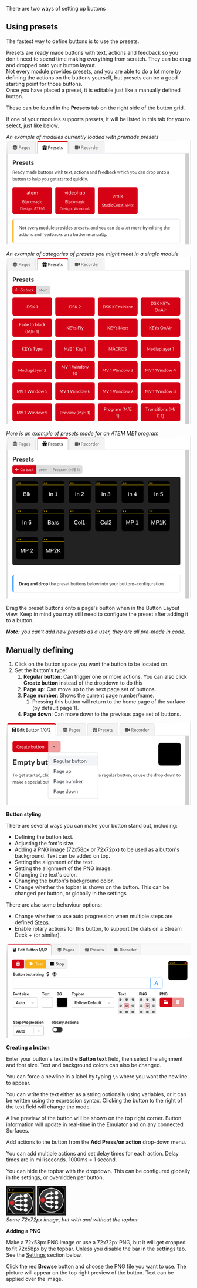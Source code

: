 There are two ways of setting up buttons

## Using presets

The fastest way to define buttons is to use the presets.

Presets are ready made buttons with text, actions and feedback so you don't need to spend time making everything from scratch. They can be drag and dropped onto your button layout.  
Not every module provides presets, and you are able to do a lot more by defining the actions on the buttons yourself, but presets can be a good starting point for those buttons.  
Once you have placed a preset, it is editable just like a manually defined button.

These can be found in the **Presets** tab on the right side of the button grid.

If one of your modules supports presets, it will be listed in this tab for you to select, just like below.

_An example of modules currently loaded with premade presets_  
![Preset Modules](images/preset-modules.png?raw=true 'Preset Modules')

_An example of categories of presets you might meet in a single module_  
![Preset Folders](images/preset-folders.png?raw=true 'Preset Folders')

_Here is an example of presets made for an ATEM ME1 program_  
![Preset Buttons](images/preset-buttons.png?raw=true 'Preset Buttons')

Drag the preset buttons onto a page's button when in the Button Layout view.
Keep in mind you may still need to configure the preset after adding it to a button.

_**Note:** you can't add new presets as a user, they are all pre-made in code._

## Manually defining

1. Click on the button space you want the button to be located on.
2. Set the button's type:
   1. **Regular button**: Can trigger one or more actions. You can also click **Create button** instead of the dropdown to do this
   2. **Page up**: Can move up to the next page set of buttons.
   3. **Page number**: Shows the current page number/name.
      1. Pressing this button will return to the home page of the surface (by default page 1).
   4. **Page down**: Can move down to the previous page set of buttons.

![Selecting type](images/selecting-type.png?raw=true 'Selecting type')

**Button styling**

There are several ways you can make your button stand out, including:

- Defining the button text.
- Adjusting the font's size.
- Adding a PNG image (72x58px or 72x72px) to be used as a button's background. Text can be added on top.
- Setting the alignment of the text.
- Setting the alignment of the PNG image.
- Changing the text's color.
- Changing the button's background color.
- Change whether the topbar is shown on the button. This can be changed per button, or globally in the settings.

There are also some behaviour options:

- Change whether to use auto progression when multiple steps are defined [Steps](#header-steps).
- Enable rotary actions for this button, to support the dials on a Stream Deck + (or similar).

![Button config](images/button-config.png?raw=true 'Button config')

**Creating a button**

Enter your button's text in the **Button text** field, then select the alignment and font size. Text and background colors can also be changed.

You can force a newline in a label by typing `\n` where you want the newline to appear.

You can write the text either as a string optionally using variables, or it can be written using the expression syntax. Clicking the button to the right of the text field will change the mode.

A live preview of the button will be shown on the top right corner. Button information will update in real-time in the Emulator and on any connected Surfaces.

Add actions to the button from the **Add Press/on action** drop-down menu.

You can add multiple actions and set delay times for each action. Delay times are in milliseconds. 1000ms = 1 second.

You can hide the topbar with the dropdown. This can be configured globally in the settings, or overridden per button.

![Button with topbar](images/button-with-topbar.png?raw=true 'Button with topbar') ![Button without topbar](images/button-without-topbar.png?raw=true 'Button without topbar')  
_Same 72x72px image, but with and without the topbar_

**Adding a PNG**

Make a 72x58px PNG image or use a 72x72px PNG, but it will get cropped to fit 72x58px by the topbar. Unless you disable the bar in the settings tab. See the [Settings](#header-5-settings) section below.

Click the red **Browse** button and choose the PNG file you want to use. The picture will appear on the top right preview of the button. Text can be applied over the image.
